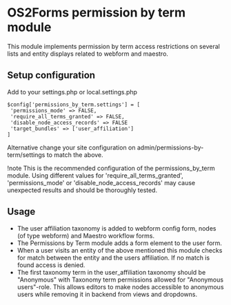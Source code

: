 # OS2Forms permission by term module
This module implements permission by term access restrictions
on several lists and entity displays related to webform and maestro.

## Setup configuration
Add to your settings.php or local.settings.php
```
$config['permissions_by_term.settings'] = [
 'permissions_mode' => FALSE,
 'require_all_terms_granted' => FALSE,
 'disable_node_access_records' => FALSE
 'target_bundles' => ['user_affiliation']
]
```
Alternative change your site configuration on admin/permissions-by-term/settings to match the above.

!note This is the recommended configuration of the permissions_by_term module. Using different values for
'require_all_terms_granted', 'permissions_mode' or 'disable_node_access_records' may cause unexpected results and should
be thoroughly tested.

## Usage
- The user affiliation taxonomy is added to webform config form, nodes (of type webform) and Maestro workflow forms.
- The Permissions by Term module adds a form element to the user form.
- When a user visits an entity of the above mentioned this module checks for match between the entity and the users
  affiliation. If no match is found access is denied.
- The first taxonomy term in the user_affiliation taxonomy should be "Anonymous" with Taxonomy term permissions allowed
  for "Anonymous users"-role. This allows editors to make nodes accessible to anonymous users while removing it in backend
from views and dropdowns.